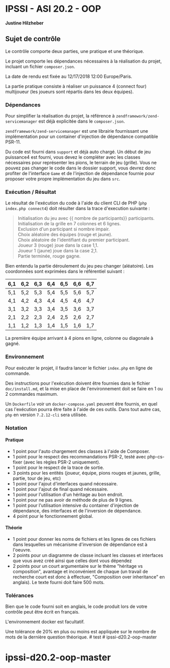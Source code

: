 # IPSSI - ASI 20.2 - OOP

**Justine Hilzheber**

## Sujet de contrôle

Le contrôle comporte deux parties, une pratique et une théorique.

Le projet comporte les dépendances nécessaires à la réalisation du projet, incluant un fichier `composer.json`.

La date de rendu est fixée au 12/17/2018 12:00 Europe/Paris.

La partie pratique consiste à réaliser un puissance 4 (connect four) multijoueur (les joueurs sont répartis dans les deux équipes).

### Dépendances

Pour simplifier la réalisation du projet, la référence à `zendframework/zend-servicemanager` est déjà explicitée dans le `composer.json`.

`zendframework/zend-servicemanager` est une librairie fournissant une implémentation pour un container d'injection de dépendance compatible PSR-11.

Du code est fourni dans `support` et déjà auto chargé. Un début de jeu puissance4 est fourni, vous devez le compléter avec les classes nécessaires pour représenter les pions, le terrain de jeu (grille). Vous ne pouvez pas changer le code dans le dossier support, vous devrez donc profiter de l'interface `Game` et de l'injection de dépendance fournie pour proposer votre propre implémentation du jeu dans `src`.

### Exécution / Résultat

Le résultat de l'exécution du code à l'aide du client CLI de PHP (`php index.php connect4`) doit résulter dans la trace d'execution suivante :

> Initialisation du jeu avec {{ nombre de participants}} participants.  
> Initialisation de la grille en 7 colonnes et 6 lignes.  
> Exclusion d'un participant si nombre impair.  
> Choix aléatoire des équipes (rouge et jaune).  
> Choix aléatoire de l'identifiant du premier participant.  
> Joueur 3 (rouge) joue dans la case 1,1.  
> Joueur 1 (jaune) joue dans la case 2,1.  
> Partie terminée, rouge gagne.  
 
Bien entendu la partie déroulement du jeu peu changer (aléatoire). Les coordonnées sont exprimées dans le référentiel suivant :

| 6,1 | 6,2 | 6,3 | 6,4 | 6,5 | 6,6 | 6,7 |
|-----|-----|-----|-----|-----|-----|-----|
| 5,1 | 5,2 | 5,3 | 5,4 | 5,5 | 5,6 | 5,7 |
| 4,1 | 4,2 | 4,3 | 4,4 | 4,5 | 4,6 | 4,7 |
| 3,1 | 3,2 | 3,3 | 3,4 | 3,5 | 3,6 | 3,7 |
| 2,1 | 2,2 | 2,3 | 2,4 | 2,5 | 2,6 | 2,7 |
| 1,1 | 1,2 | 1,3 | 1,4 | 1,5 | 1,6 | 1,7 |

La première équipe arrivant à 4 pions en ligne, colonne ou diagonale à gagné.

### Environnement

Pour exécuter le projet, il faudra lancer le fichier `index.php` en ligne de commande.

Des instructions pour l'exécution doivent être fournies dans le fichier `doc/install.md`, et la mise en place de l'environnement doit se faire en 1 ou 2 commandes maximum.

Un `Dockerfile` voir un `docker-compose.yaml` peuvent être fournis, en quel cas l'exécution pourra être faite à l'aide de ces outils. Dans tout autre cas, `php` en version `7.2.12-cli` sera utilisée.

### Notation

#### Pratique

* 1 point pour l'auto chargement des classes à l'aide de Composer.
* 1 point pour le respect des recommandations PSR-2, testé avec php-cs-fixer (avec les règles PSR-2 uniquement).
* 1 point pour le respect de la trace de sortie.
* 3 points pour les entités (joueur, équipe, pions rouges et jaunes, grille, partie, tour de jeu, etc)
* 1 point pour l'ajout d'interfaces quand nécessaire.
* 1 point pour l'ajout de final quand nécessaire.
* 1 point pour l'utilisation d'un héritage au bon endroit.
* 1 point pour ne pas avoir de méthode de plus de 9 lignes.
* 1 point pour l'utilisation intensive du container d'injection de dépendance, des interfaces et de l'inversion de dépendance.
* 4 point pour le fonctionnement global.

#### Théorie

* 1 point pour donner les noms de fichiers et les lignes de ces fichiers dans lesquelles un mécanisme d'inversion de dépendance est à l'oeuvre.
* 2 points pour un diagramme de classe incluant les classes et interfaces que vous avez créé ainsi que celles dont vous dépendez
* 2 points pour un court argumentaire sur le thème "héritage vs composition", avantage et inconvénient de chaque (un travail de recherche court est donc à effectuer, "Composition over inheritance" en anglais). Le texte fourni doit faire 500 mots.

### Tolérances

Bien que le code fourni soit en anglais, le code produit lors de votre contrôle peut être écrit en français.

L'environnement docker est facultatif.

Une tolérance de 20% en plus ou moins est appliquée sur le nombre de mots de la dernière question théorique.
#   t e s t  
 # ipssi-d20.2-oop-master
# ipssi-d20.2-oop-master
